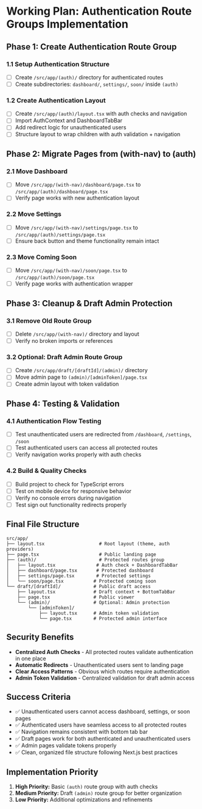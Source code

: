 # Working Plan: Authentication Route Groups Implementation

## Phase 1: Create Authentication Route Group
### 1.1 Setup Authentication Structure
- [ ] Create `/src/app/(auth)/` directory for authenticated routes
- [ ] Create subdirectories: `dashboard/`, `settings/`, `soon/` inside `(auth)`

### 1.2 Create Authentication Layout
- [ ] Create `/src/app/(auth)/layout.tsx` with auth checks and navigation
- [ ] Import AuthContext and DashboardTabBar
- [ ] Add redirect logic for unauthenticated users
- [ ] Structure layout to wrap children with auth validation + navigation

## Phase 2: Migrate Pages from (with-nav) to (auth)
### 2.1 Move Dashboard
- [ ] Move `/src/app/(with-nav)/dashboard/page.tsx` to `/src/app/(auth)/dashboard/page.tsx`
- [ ] Verify page works with new authentication layout

### 2.2 Move Settings  
- [ ] Move `/src/app/(with-nav)/settings/page.tsx` to `/src/app/(auth)/settings/page.tsx`
- [ ] Ensure back button and theme functionality remain intact

### 2.3 Move Coming Soon
- [ ] Move `/src/app/(with-nav)/soon/page.tsx` to `/src/app/(auth)/soon/page.tsx`
- [ ] Verify page works with authentication wrapper

## Phase 3: Cleanup & Draft Admin Protection
### 3.1 Remove Old Route Group
- [ ] Delete `/src/app/(with-nav)/` directory and layout
- [ ] Verify no broken imports or references

### 3.2 Optional: Draft Admin Route Group
- [ ] Create `/src/app/draft/[draftId]/(admin)/` directory
- [ ] Move admin page to `(admin)/[adminToken]/page.tsx`
- [ ] Create admin layout with token validation

## Phase 4: Testing & Validation
### 4.1 Authentication Flow Testing
- [ ] Test unauthenticated users are redirected from `/dashboard`, `/settings`, `/soon`
- [ ] Test authenticated users can access all protected routes
- [ ] Verify navigation works properly with auth checks

### 4.2 Build & Quality Checks
- [ ] Build project to check for TypeScript errors
- [ ] Test on mobile device for responsive behavior
- [ ] Verify no console errors during navigation
- [ ] Test sign out functionality redirects properly

## Final File Structure
```
src/app/
├── layout.tsx                    # Root layout (theme, auth providers)
├── page.tsx                      # Public landing page
├── (auth)/                       # Protected routes group
│   ├── layout.tsx               # Auth check + DashboardTabBar
│   ├── dashboard/page.tsx       # Protected dashboard
│   ├── settings/page.tsx        # Protected settings
│   └── soon/page.tsx           # Protected coming soon
└── draft/[draftId]/            # Public draft access
    ├── layout.tsx              # Draft context + BottomTabBar
    ├── page.tsx                # Public viewer
    └── (admin)/                # Optional: Admin protection
        └── [adminToken]/
            ├── layout.tsx      # Admin token validation
            └── page.tsx        # Protected admin interface
```

## Security Benefits
- **Centralized Auth Checks** - All protected routes validate authentication in one place
- **Automatic Redirects** - Unauthenticated users sent to landing page
- **Clear Access Patterns** - Obvious which routes require authentication
- **Admin Token Validation** - Centralized validation for draft admin access

## Success Criteria
- ✅ Unauthenticated users cannot access dashboard, settings, or soon pages
- ✅ Authenticated users have seamless access to all protected routes
- ✅ Navigation remains consistent with bottom tab bar
- ✅ Draft pages work for both authenticated and unauthenticated users
- ✅ Admin pages validate tokens properly
- ✅ Clean, organized file structure following Next.js best practices

## Implementation Priority
1. **High Priority:** Basic `(auth)` route group with auth checks
2. **Medium Priority:** Draft `(admin)` route group for better organization
3. **Low Priority:** Additional optimizations and refinements